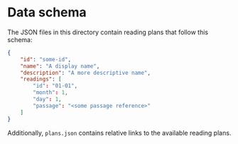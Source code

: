 # Data schema

The JSON files in this directory contain reading plans that follow this schema:

```json
{
    "id": "some-id",
    "name": "A display name",
    "description": "A more descriptive name",
    "readings": [
        "id": "01-01",
        "month": 1,
        "day": 1,
        "passage": "<some passage reference>"
    ]
}
```

Additionally, `plans.json` contains relative links to the available reading plans.